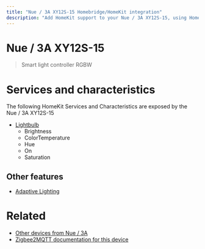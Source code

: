 ```yaml
---
title: "Nue / 3A XY12S-15 Homebridge/HomeKit integration"
description: "Add HomeKit support to your Nue / 3A XY12S-15, using Homebridge, Zigbee2MQTT and homebridge-z2m."
---
```

<!---
This file has been GENERATED using src/docgen/docgen.ts
DO NOT EDIT THIS FILE MANUALLY!
-->
# Nue / 3A XY12S-15
> Smart light controller RGBW


# Services and characteristics
The following HomeKit Services and Characteristics are exposed by
the Nue / 3A XY12S-15

* [Lightbulb](../../light.md)
  * Brightness
  * ColorTemperature
  * Hue
  * On
  * Saturation


## Other features
* [Adaptive Lighting](../../light.md)


# Related
* [Other devices from Nue / 3A](../index.md#nue_3a)
* [Zigbee2MQTT documentation for this device](https://www.zigbee2mqtt.io/devices/XY12S-15.html)